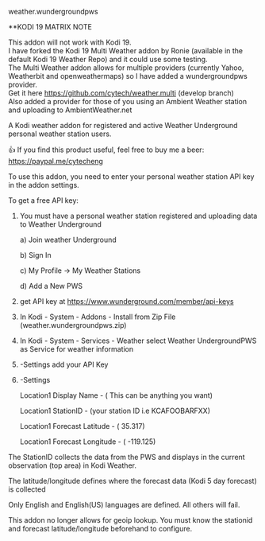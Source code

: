 weather.wundergroundpws

**KODI 19 MATRIX NOTE  

This addon will not work with Kodi 19.  
I have forked the Kodi 19 Multi Weather addon by Ronie (available in the default Kodi 19 Weather Repo) and it could use some testing.  
The Multi Weather addon allows for multiple providers (currently Yahoo, Weatherbit and openweathermaps) so I have added a wundergroundpws provider.  
Get it here https://github.com/cytech/weather.multi     (develop branch)  
Also added a provider for those of you using an Ambient Weather station and uploading to AmbientWeather.net

A Kodi weather addon for registered and active Weather Underground personal weather station users.

:+1: If you find this product useful, feel free to buy me a beer: https://paypal.me/cytecheng

To use this addon, you need to enter your personal weather station API key in the addon settings.

To get a free API key:
1) You must have a personal weather station registered and uploading data to Weather Underground
    
    a) Join weather Underground
    
    b) Sign In
    
    c) My Profile -> My Weather Stations
    
    d) Add a New PWS
2) get API key at  https://www.wunderground.com/member/api-keys
3) In Kodi - System - Addons - Install from Zip File (weather.wundergroundpws.zip)
4) In Kodi - System - Services - Weather select Weather UndergroundPWS as Service for weather information
5) -Settings add your API Key
6) -Settings

    Location1 Display Name - ( This can be anything you want)
    
    Location1 StationID - (your station ID  i.e  KCAFOOBARFXX)
    
    Location1 Forecast Latitude - ( 35.317)
    
    Location1 Forecast Longitude - ( -119.125)
    
The StationID collects the data from the PWS and displays in the current observation (top area) in Kodi Weather.

The latitude/longitude defines where the forecast data (Kodi 5 day forecast) is collected

Only English and English(US) languages are defined. All others will fail.

This addon no longer allows for geoip lookup.
You must know the stationid and forecast latitude/longitude beforehand to configure.


